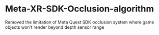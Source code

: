 # Meta-XR-SDK-Occlusion-algorithm
Removed the limitation of Meta Quest SDK occlusion system where game objects won't render beyond depth sensor range
